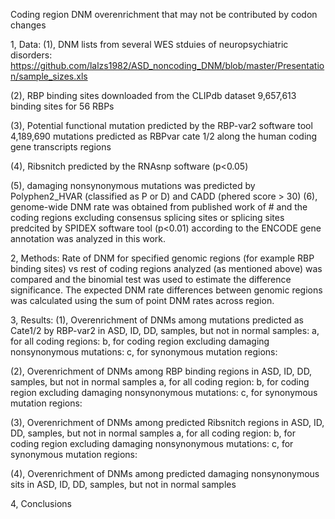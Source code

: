 Coding region DNM overenrichment that may not be contributed by codon changes

1, Data:
(1), DNM lists from several WES stduies of neuropsychiatric disorders:
https://github.com/lalzs1982/ASD_noncoding_DNM/blob/master/Presentation/sample_sizes.xls

(2), RBP binding sites downloaded from the CLIPdb dataset
9,657,613 binding sites for 56 RBPs 

(3), Potential functional mutation predicted by the RBP-var2 software tool
4,189,690 mutations predicted as RBPvar cate 1/2 along the human coding gene transcripts regions

(4), Ribsnitch predicted by the RNAsnp software (p<0.05)


(5), damaging nonsynonymous mutations was predicted by Polyphen2_HVAR (classified as P or D) and CADD (phered score > 30)
(6), genome-wide DNM rate was obtained from published work of #
and the coding regions excluding consensus splicing sites or splicing sites predcited by SPIDEX software tool (p<0.01)
according to the ENCODE gene annotation was analyzed in this work.

2, Methods:
Rate of DNM for specified genomic regions (for example RBP binding sites) vs rest of coding regions analyzed (as mentioned above)
was compared and the binomial test was used to estimate the difference significance. The expected DNM rate differences between genomic
regions was calculated using the sum of point DNM rates across region.       

3, Results:
(1), Overenrichment of DNMs among mutations predicted as Cate1/2 by RBP-var2 in ASD, ID, DD, samples, but not in normal samples:
a, for all coding regions:
b, for coding region excluding damaging nonsynonymous mutations:
c, for synonymous mutation regions:

(2), Overenrichment of DNMs among RBP binding regions in ASD, ID, DD, samples, but not in normal samples
a, for all coding region:
b, for coding region excluding damaging nonsynonymous mutations:
c, for synonymous mutation regions:

(3), Overenrichment of DNMs among predicted Ribsnitch regions in ASD, ID, DD, samples, but not in normal samples
a, for all coding region:
b, for coding region excluding damaging nonsynonymous mutations:
c, for synonymous mutation regions:

(4), Overenrichment of DNMs among predicted damaging nonsynonymous sits in ASD, ID, DD, samples, but not in normal samples



4, Conclusions
